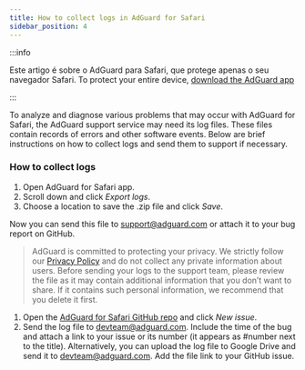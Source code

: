 ```yaml
---
title: How to collect logs in AdGuard for Safari
sidebar_position: 4
---
```


:::info

Este artigo é sobre o AdGuard para Safari, que protege apenas o seu navegador Safari. To protect your entire device, [download the AdGuard app](https://agrd.io/download-kb-adblock)

:::

To analyze and diagnose various problems that may occur with AdGuard for Safari, the AdGuard support service may need its log files. These files contain records of errors and other software events. Below are brief instructions on how to collect logs and send them to support if necessary.

### How to collect logs

1. Open AdGuard for Safari app.
2. Scroll down and click _Export logs_.
3. Choose a location to save the .zip file and click _Save_.

Now you can send this file to support@adguard.com or attach it to your bug report on GitHub.

> AdGuard is committed to protecting your privacy. We strictly follow our [Privacy Policy](https://adguard.com/privacy/safari.html) and do not collect any private information about users. Before sending your logs to the support team, please review the file as it may contain additional information that you don’t want to share. If it contains such personal information, we recommend that you delete it first.

1. Open the [AdGuard for Safari GitHub repo](https://github.com/AdguardTeam/AdGuardForSafari/issues) and click _New issue_.
2. Send the log file to devteam@adguard.com. Include the time of the bug and attach a link to your issue or its number (it appears as #number next to the title).
   Alternatively, you can upload the log file to Google Drive and send it to devteam@adguard.com. Add the file link to your GitHub issue.
